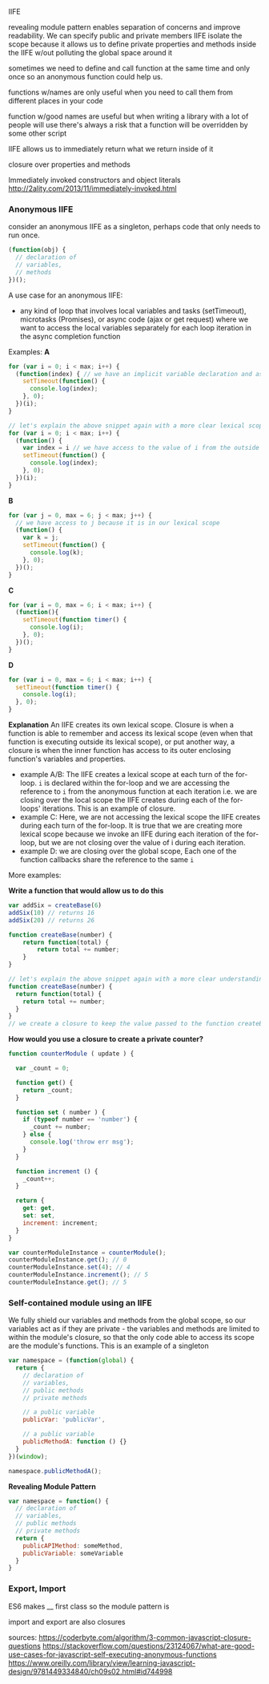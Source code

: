 IIFE

revealing module pattern enables separation of concerns and improve readability. We can specify public and private members
IIFE isolate the scope because it allows us to define private properties and methods inside the IIFE w/out polluting the global space around it

sometimes we need to define and call function at the same time and only once so an anonymous function could help us.

functions w/names are only useful when you need to call them from different places in your code

function w/good names are useful but when writing a library with a lot of people will use there's always a risk that a function will be overridden by some other script

IIFE allows us to immediately return what we return inside of it

closure over properties and methods


Immediately invoked constructors and object literals
http://2ality.com/2013/11/immediately-invoked.html




### Anonymous IIFE
consider an anonymous IIFE as a singleton, perhaps code that only needs to run once.

```javascript
(function(obj) {
  // declaration of
  // variables,
  // methods
})();
```
A use case for an anonymous IIFE:
- any kind of loop that involves local variables and tasks (setTimeout), microtasks (Promises), or async code (ajax or get request) where we want to access the local variables separately for each loop iteration in the async completion function

Examples:
**A**
```javascript
for (var i = 0; i < max; i++) {
  (function(index) { // we have an implicit variable declaration and assignment
    setTimeout(function() {
      console.log(index);
    }, 0);
  })(i);
}

// let's explain the above snippet again with a more clear lexical scope and demonstration of closure:
for (var i = 0; i < max; i++) {
  (function() {
    var index = i // we have access to the value of i from the outside scope
    setTimeout(function() {
      console.log(index);
    }, 0);
  })(i);
}
```

**B**
```javascript
for (var j = 0, max = 6; j < max; j++) {
  // we have access to j because it is in our lexical scope
  (function() {
    var k = j;
    setTimeout(function() {
      console.log(k);
    }, 0);
  })();
}
```

**C**
```javascript
for (var i = 0, max = 6; i < max; i++) {
  (function(){
    setTimeout(function timer() {
      console.log(i);
    }, 0);
  })();
}
```

**D**
```javascript
for (var i = 0, max = 6; i < max; i++) {
  setTimeout(function timer() {
    console.log(i);
  }, 0);
}
```

**Explanation**
An IIFE creates its own lexical scope. Closure is when a function is able to remember and access its lexical scope (even when that function is executing outside its lexical scope), or put another way, a closure is when the inner function has access to its outer enclosing function's variables and properties.

- example A/B: The IIFE creates a lexical scope at each turn of the for-loop. `i` is declared within the for-loop and we are accessing the reference to  `i` from the anonymous function at each iteration i.e. we are closing over the local scope the IIFE creates during each of the for-loops' iterations. This is an example of closure.
- example C: Here, we are not accessing the lexical scope the IIFE creates during each turn of the for-loop. It is true that we are creating more lexical scope because we invoke an IIFE during each iteration of the for-loop, but we are not closing over the value of i during each iteration.
- example D: we are closing over the global scope, Each one of the function callbacks share the reference to the same `i`

More examples:

**Write a function that would allow us to do this**
```javascript
var addSix = createBase(6)
addSix(10) // returns 16
addSix(20) // returns 26
```
```javascript
function createBase(number) {
    return function(total) {
        return total += number;   
    }
}

// let's explain the above snippet again with a more clear understanding of closure and lexical scope
function createBase(number) {
  return function(total) {
    return total += number;
  }
}
// we create a closure to keep the value passed to the function createBase
```

**How would you use a closure to create a private counter?**
```javascript
function counterModule ( update ) {

  var _count = 0;

  function get() {
    return _count;
  }

  function set ( number ) {
    if (typeof number == 'number') {
      _count += number;
    } else {
      console.log('throw err msg');
    }
  }

  function increment () {
    _count++;
  }

  return {
    get: get,
    set: set,
    increment: increment;
  }
}

var counterModuleInstance = counterModule();
counterModuleInstance.get(); // 0
counterModuleInstance.set(4); // 4
counterModuleInstance.increment(); // 5
counterModuleInstance.get(); // 5
```

### Self-contained module using an IIFE
We fully shield our variables and methods from the global scope, so our variables act as if they are private - the variables and methods are limited to within the module's closure, so that the only code able to access its scope are the module's functions. This is an example of a singleton

```javascript
var namespace = (function(global) {
  return {
    // declaration of
    // variables,
    // public methods
    // private methods

    // a public variable
    publicVar: 'publicVar',

    // a public variable
    publicMethodA: function () {}
  }
})(window);

namespace.publicMethodA();
```

**Revealing Module Pattern**
```javascript
var namespace = function() {
  // declaration of
  // variables,
  // public methods
  // private methods
  return {
    publicAPIMethod: someMethod,
    publicVariable: someVariable
  }
}
```

### Export, Import
ES6 makes __ first class so the module pattern is

import and export are also closures

sources:
https://coderbyte.com/algorithm/3-common-javascript-closure-questions
https://stackoverflow.com/questions/23124067/what-are-good-use-cases-for-javascript-self-executing-anonymous-functions
https://www.oreilly.com/library/view/learning-javascript-design/9781449334840/ch09s02.html#id744998
